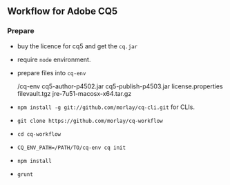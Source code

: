 ## Workflow for Adobe CQ5

### Prepare

* buy the licence for cq5 and get the `cq.jar`
* require `node` environment.
* prepare files into `cq-env`

    /cq-env
        cq5-author-p4502.jar
        cq5-publish-p4503.jar
        license.properties
        filevault.tgz
        jre-7u51-macosx-x64.tar.gz


* `npm install -g git://github.com/morlay/cq-cli.git` for CLIs.
* `git clone https://github.com/morlay/cq-workflow`
* `cd cq-workflow`
* `CQ_ENV_PATH=/PATH/TO/cq-env cq init`
* `npm install`
* `grunt`




